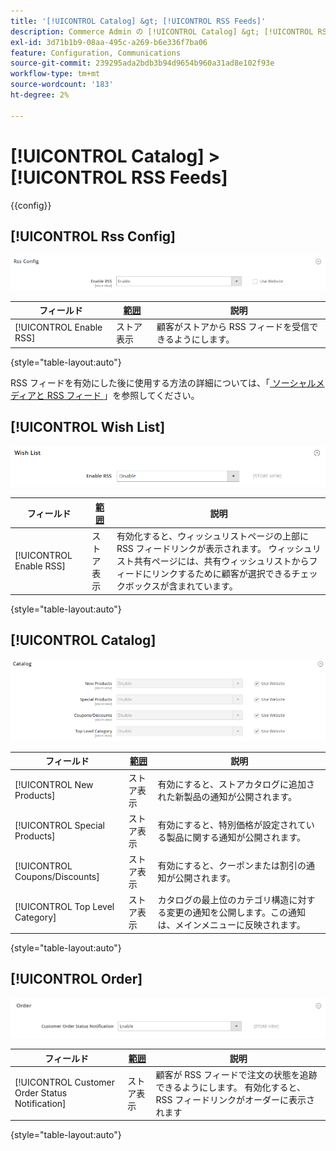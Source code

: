 ```yaml
---
title: '[!UICONTROL Catalog] &gt; [!UICONTROL RSS Feeds]'
description: Commerce Admin の [!UICONTROL Catalog] &gt; [!UICONTROL RSS Feeds] ページで設定を確認します。
exl-id: 3d71b1b9-08aa-495c-a269-b6e336f7ba06
feature: Configuration, Communications
source-git-commit: 239295ada2bdb3b94d9654b960a31ad8e102f93e
workflow-type: tm+mt
source-wordcount: '183'
ht-degree: 2%

---
```


# [!UICONTROL Catalog] > [!UICONTROL RSS Feeds]

{{config}}

## [!UICONTROL Rss Config]

![Rss 設定 ](./assets/rss-feeds-rss-config.png)<!-- zoom -->

<!-- [Rss Config](https://docs.magento.com/user-guide/marketing/rss-feed.html) -->

| フィールド | [ 範囲 ](../../getting-started/websites-stores-views.md#scope-settings) | 説明 |
|--- |--- |--- |
| [!UICONTROL Enable RSS] | ストア表示 | 顧客がストアから RSS フィードを受信できるようにします。 |

{style="table-layout:auto"}

RSS フィードを有効にした後に使用する方法の詳細については、「[ ソーシャルメディアと RSS フィード ](../../merchandising-promotions/social-rss.md)」を参照してください。

## [!UICONTROL Wish List]

![ ウィッシュリスト ](./assets/rss-feeds-wishlist.png)<!-- zoom -->

<!-- [Wish List](https://docs.magento.com/user-guide/marketing/wishlists.html) -->

| フィールド | [ 範囲 ](../../getting-started/websites-stores-views.md#scope-settings) | 説明 |
|--- |--- |--- |
| [!UICONTROL Enable RSS] | ストア表示 | 有効化すると、ウィッシュリストページの上部に RSS フィードリンクが表示されます。 ウィッシュリスト共有ページには、共有ウィッシュリストからフィードにリンクするために顧客が選択できるチェックボックスが含まれています。 |

{style="table-layout:auto"}

## [!UICONTROL Catalog]

![ カタログ ](./assets/rss-feeds-catalog.png)<!-- zoom -->

<!-- [Catalog](https://docs.magento.com/user-guide/catalog/catalog-menu.html) -->

| フィールド | [ 範囲 ](../../getting-started/websites-stores-views.md#scope-settings) | 説明 |
|--- |--- |--- |
| [!UICONTROL New Products] | ストア表示 | 有効にすると、ストアカタログに追加された新製品の通知が公開されます。 |
| [!UICONTROL Special Products] | ストア表示 | 有効にすると、特別価格が設定されている製品に関する通知が公開されます。 |
| [!UICONTROL Coupons/Discounts] | ストア表示 | 有効にすると、クーポンまたは割引の通知が公開されます。 |
| [!UICONTROL Top Level Category] | ストア表示 | カタログの最上位のカテゴリ構造に対する変更の通知を公開します。この通知は、メインメニューに反映されます。 |

{style="table-layout:auto"}

## [!UICONTROL Order]

![ 順序 ](./assets/rss-feeds-order.png)<!-- zoom -->

<!-- [Order](https://docs.magento.com/user-guide/sales/order-status-notification.html) -->

| フィールド | [ 範囲 ](../../getting-started/websites-stores-views.md#scope-settings) | 説明 |
|--- |--- |--- |
| [!UICONTROL Customer Order Status Notification] | ストア表示 | 顧客が RSS フィードで注文の状態を追跡できるようにします。 有効化すると、RSS フィードリンクがオーダーに表示されます |

{style="table-layout:auto"}
